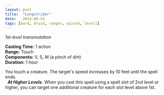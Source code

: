 ```yaml
---
layout: post
title:  "Longstrider"
date:   2014-08-24
tags: [bard, druid, ranger, wizard, level1]
---
```


_1st-level transmutation_

**Casting Time:** 1 action  
**Range:** Touch  
**Components:** V, S, M (a pinch of dirt)  
**Duration:** 1 hour

You touch a creature. The target's speed increases by 10 feet until the spell ends.  
&nbsp;&nbsp;_**At Higher Levels.**_ When you cast this spell using a spell slot of 2nd level or higher, you can target one additional creature for each slot level above 1st.
